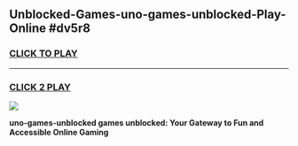 
## Unblocked-Games-uno-games-unblocked-Play-Online #dv5r8
<h3>
<a href="https://news.freeplayer.one?title=uno-games-unblocked&ref=3">CLICK TO PLAY</a></h3>
<hr>

<h3>
<a href="https://news.freeplayer.one?title=uno-games-unblocked&ref=3">CLICK 2 PLAY</a>
  
</h3>

<a href="https://news.freeplayer.one?title=uno-games-unblocked&ref=3"><img src="https://clearcache.store/games.png"></a>


**uno-games-unblocked games unblocked: Your Gateway to Fun and Accessible Online Gaming**
